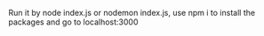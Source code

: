 Run it by node index.js or nodemon index.js, use npm i to install the packages and go to localhost:3000
